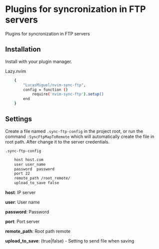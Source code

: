 
# Plugins for syncronization in FTP servers

Plugins for syncronization in FTP servers

## Installation

Install with your plugin manager.

Lazy.nvim
```bash
    {
        "LucasMiguel/nvim-sync-ftp",    
        config = function ()
            require('nvim-sync-ftp').setup()
        end
    }
```


## Settings

Create a file named `.sync-ftp-config` in the project root, or run the command `:SyncFtpMapToRemote` which will automatically create the file in root path. After change it to the server credentials.

`.sync-ftp-config`
```bash
    host host.com
    user user_name
    password  password
    port 22
    remote_path /root_remote/
    upload_to_save false 
```

**host**: IP server

**user**: User name

**password**: Password 

**port**: Port server

**remote_path**: Root path remote

**upload_to_save**: (true|false) - Setting to send file when saving


